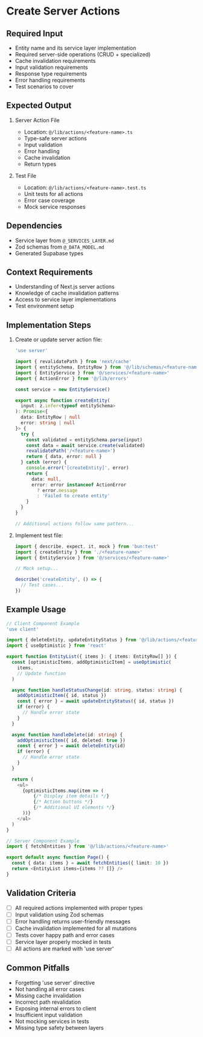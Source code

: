 # Create Server Actions

## Required Input

- Entity name and its service layer implementation
- Required server-side operations (CRUD + specialized)
- Cache invalidation requirements
- Input validation requirements
- Response type requirements
- Error handling requirements
- Test scenarios to cover

## Expected Output

1. Server Action File

    - Location: `@/lib/actions/<feature-name>.ts`
    - Type-safe server actions
    - Input validation
    - Error handling
    - Cache invalidation
    - Return types

2. Test File
    - Location: `@/lib/actions/<feature-name>.test.ts`
    - Unit tests for all actions
    - Error case coverage
    - Mock service responses

## Dependencies

- Service layer from `@_SERVICES_LAYER.md`
- Zod schemas from `@_DATA_MODEL.md`
- Generated Supabase types

## Context Requirements

- Understanding of Next.js server actions
- Knowledge of cache invalidation patterns
- Access to service layer implementations
- Test environment setup

## Implementation Steps

1. Create or update server action file:

    ```typescript:@/lib/actions/<feature-name>.ts
    'use server'

    import { revalidatePath } from 'next/cache'
    import { entitySchema, EntityRow } from '@/lib/schemas/<feature-name>'
    import { EntityService } from '@/services/<feature-name>'
    import { ActionError } from '@/lib/errors'

    const service = new EntityService()

    export async function createEntity(
      input: z.infer<typeof entitySchema>
    ): Promise<{
      data: EntityRow | null
      error: string | null
    }> {
      try {
        const validated = entitySchema.parse(input)
        const data = await service.create(validated)
        revalidatePath('/<feature-name>')
        return { data, error: null }
      } catch (error) {
        console.error('[createEntity]', error)
        return {
          data: null,
          error: error instanceof ActionError
            ? error.message
            : 'Failed to create entity'
        }
      }
    }

    // Additional actions follow same pattern...
    ```

2. Implement test file:

    ```typescript:@/lib/actions/<feature-name>.test.ts
    import { describe, expect, it, mock } from 'bun:test'
    import { createEntity } from './<feature-name>'
    import { EntityService } from '@/services/<feature-name>'

    // Mock setup...

    describe('createEntity', () => {
      // Test cases...
    })
    ```

## Example Usage

```typescript
// Client Component Example
'use client'

import { deleteEntity, updateEntityStatus } from '@/lib/actions/<feature-name>'
import { useOptimistic } from 'react'

export function EntityList({ items }: { items: EntityRow[] }) {
  const [optimisticItems, addOptimisticItem] = useOptimistic(
    items,
    // Update function
  )

  async function handleStatusChange(id: string, status: string) {
    addOptimisticItem({ id, status })
    const { error } = await updateEntityStatus({ id, status })
    if (error) {
      // Handle error state
    }
  }

  async function handleDelete(id: string) {
    addOptimisticItem({ id, deleted: true })
    const { error } = await deleteEntity(id)
    if (error) {
      // Handle error state
    }
  }

  return (
    <ul>
      {optimisticItems.map(item => (
          {/* Display item details */}
          {/* Action buttons */}
          {/* Additional UI elements */}
      ))}
    </ul>
  )
}

// Server Component Example
import { fetchEntities } from '@/lib/actions/<feature-name>'

export default async function Page() {
  const { data: items } = await fetchEntities({ limit: 10 })
  return <EntityList items={items ?? []} />
}
```

## Validation Criteria

- [ ] All required actions implemented with proper types
- [ ] Input validation using Zod schemas
- [ ] Error handling returns user-friendly messages
- [ ] Cache invalidation implemented for all mutations
- [ ] Tests cover happy path and error cases
- [ ] Service layer properly mocked in tests
- [ ] All actions are marked with 'use server'

## Common Pitfalls

- Forgetting 'use server' directive
- Not handling all error cases
- Missing cache invalidation
- Incorrect path revalidation
- Exposing internal errors to client
- Insufficient input validation
- Not mocking services in tests
- Missing type safety between layers

